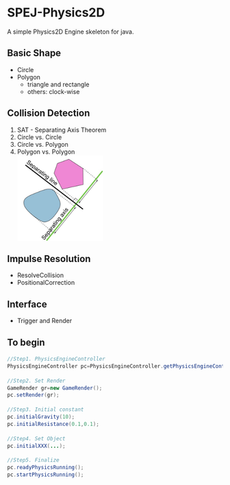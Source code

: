 # SPEJ-Physics2D
A simple Physics2D Engine skeleton for java.
## Basic Shape
- Circle
- Polygon
  - triangle and rectangle
  - others: clock-wise
## Collision Detection
1. SAT - Separating Axis Theorem
  1. Circle vs. Circle
  2. Circle vs. Polygon
  3. Polygon vs. Polygon  
    <img src="img/SAT.jpg" width = "200" height = "200" align=center />
## Impulse Resolution
  - ResolveCollision
  - PositionalCorrection
## Interface
  - Trigger and Render
## To begin
  ```JAVA
  //Step1. PhysicsEngineController
  PhysicsEngineController pc=PhysicsEngineController.getPhysicsEngineController();

  //Step2. Set Render
  GameRender gr=new GameRender();
  pc.setRender(gr);

  //Step3. Initial constant
  pc.initialGravity(10);
  pc.initialResistance(0.1,0.1);

  //Step4. Set Object
  pc.initialXXX(...);

  //Step5. Finalize
  pc.readyPhysicsRunning();
  pc.startPhysicsRunning();
  ```
